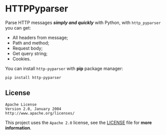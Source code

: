 # HTTPPyparser

Parse HTTP messages ***simply and quickly*** with Python, with `http_pyparser` you can get:

- All headers from message;
- Path and method;
- Request body;
- Get query string;
- Cookies.

You can install `http-pyparser` with **pip** package manager:

```
pip install http-pyparser
```

## License

```
Apache License
Version 2.0, January 2004
http://www.apache.org/licenses/
```

This project uses the `Apache 2.0` license, see the [LICENSE](https://github.com/jaedsonpys/http-pyparser/blob/main/LICENSE) file for **more information**.
